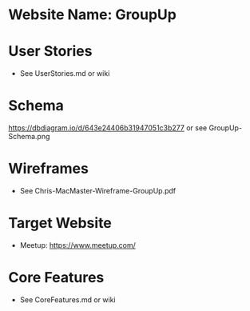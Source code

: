 # Website Name: GroupUp

# User Stories
 * See UserStories.md or wiki

# Schema
https://dbdiagram.io/d/643e24406b31947051c3b277 or see GroupUp-Schema.png

# Wireframes
 * See Chris-MacMaster-Wireframe-GroupUp.pdf 

# Target Website
 * Meetup: https://www.meetup.com/

# Core Features
 * See CoreFeatures.md or wiki